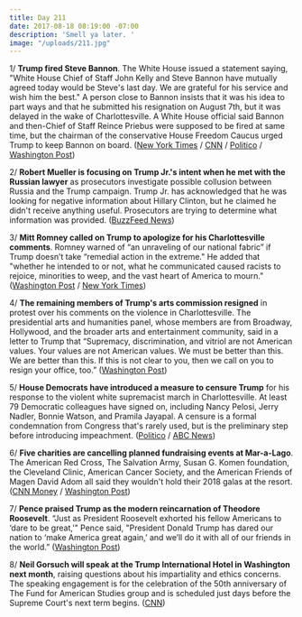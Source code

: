 ```yaml
---
title: Day 211
date: 2017-08-18 08:19:00 -07:00
description: 'Smell ya later. '
image: "/uploads/211.jpg"
---
```


1/ **Trump fired Steve Bannon**. The White House issued a statement saying, "White House Chief of Staff John Kelly and Steve Bannon have mutually agreed today would be Steve's last day. We are grateful for his service and wish him the best." A person close to Bannon insists that it was his idea to part ways and that he submitted his resignation on August 7th, but it was delayed in the wake of Charlottesville. A White House official said Bannon and then-Chief of Staff Reince Priebus were supposed to be fired at same time, but the chairman of the conservative House Freedom Caucus urged Trump to keep Bannon on board. ([New York Times](https://www.nytimes.com/2017/08/18/us/politics/steve-bannon-trump-white-house.html) / [CNN](http://www.cnn.com/2017/08/18/politics/steve-bannon-white-house/index.html) / [Politico](http://www.politico.com/story/2017/08/18/bannon-out-as-white-house-chief-strategist-241786) / [Washington Post](https://www.washingtonpost.com/politics/trump-decides-to-get-rid-of-white-house-chief-strategist-stephen-bannon/2017/08/18/98cd5c40-8430-11e7-902a-2a9f2d808496_story.html))

2/ **Robert Mueller is focusing on Trump Jr.'s intent when he met with the Russian lawyer** as prosecutors investigate possible collusion between Russia and the Trump campaign. Trump Jr. has acknowledged that he was looking for negative information about Hillary Clinton, but he claimed he didn't receive anything useful. Prosecutors are trying to determine what information was provided. ([BuzzFeed News](https://www.buzzfeed.com/aramroston/special-counsel-focuses-on-trumps-son))

3/ **Mitt Romney called on Trump to apologize for his Charlottesville comments**. Romney warned of “an unraveling of our national fabric” if Trump doesn’t take “remedial action in the extreme." He added that "whether he intended to or not, what he communicated caused racists to rejoice, minorities to weep, and the vast heart of America to mourn." ([Washington Post](https://www.washingtonpost.com/news/post-politics/wp/2017/08/18/romney-calls-on-trump-to-address-the-nation-apologize-for-charlottesville-comments/) / [New York Times](https://www.nytimes.com/2017/08/18/us/politics/trump-charlottesville-romney.html))

4/ **The remaining members of Trump's arts commission resigned** in protest over his comments on the violence in Charlottesville. The presidential arts and humanities panel, whose members are from Broadway, Hollywood, and the broader arts and entertainment community, said in a letter to Trump that “Supremacy, discrimination, and vitriol are not American values. Your values are not American values. We must be better than this. We are better than this. If this is not clear to you, then we call on you to resign your office, too.” ([Washington Post](https://www.washingtonpost.com/news/powerpost/wp/2017/08/18/members-of-white-house-presidential-arts-commission-resign-to-protest-trumps-comments/))

5/ **House Democrats have introduced a measure to censure Trump** for his response to the violent white supremacist march in Charlottesville. At least 79 Democratic colleagues have signed on, including Nancy Pelosi, Jerry Nadler, Bonnie Watson, and Pramila Jayapal. A censure is a formal condemnation from Congress that's rarely used, but is the preliminary step before introducing impeachment. ([Politico](http://www.politico.com/story/2017/08/18/pelosi-endorses-censure-of-trump-over-charlottesville-response-241784) / [ABC News](http://abcnews.go.com/Politics/representatives-officially-censure-trump-charlottesville/story?id=49281724))

6/ **Five charities are cancelling planned fundraising events at Mar-a-Lago**. The American Red Cross, The Salvation Army, Susan G. Komen foundation, the Cleveland Clinic, American Cancer Society, and the American Friends of Magen David Adom all said they wouldn't hold their 2018 galas at the resort. ([CNN Money](http://money.cnn.com/2017/08/18/news/companies/trump-mar-a-lago-fundraisers/index.html) / [Washington Post](https://www.washingtonpost.com/business/economy/cleveland-clinic-cancels-plans-for-gala-at-president-trumps-mar-a-lago/2017/08/17/a412f596-8369-11e7-b359-15a3617c767b_story.html))

7/ **Pence praised Trump as the modern reincarnation of Theodore Roosevelt**. “Just as President Roosevelt exhorted his fellow Americans to ‘dare to be great,’" Pence said, "President Donald Trump has dared our nation to ‘make America great again,’ and we’ll do it with all of our friends in the world.” ([Washington Post](https://www.washingtonpost.com/news/post-politics/wp/2017/08/17/pence-likens-trump-to-one-of-his-heroes-teddy-roosevelt/))

8/ **Neil Gorsuch will speak at the Trump International Hotel in Washington next month**, raising questions about his impartiality and ethics concerns. The speaking engagement is for the celebration of the 50th anniversary of The Fund for American Studies group and is scheduled just days before the Supreme Court's next term begins. ([CNN](http://www.cnn.com/2017/08/18/politics/neil-gorsuch-trump-hotel-the-fund-for-american-studies/index.html))